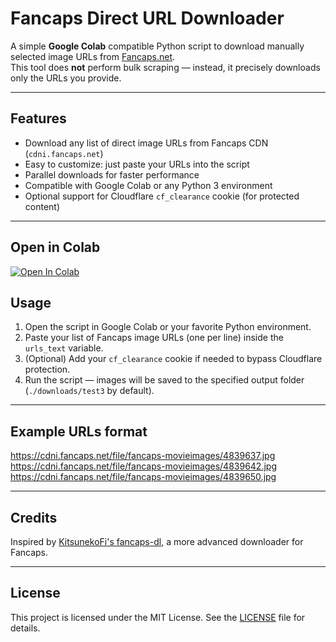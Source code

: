 # Fancaps Direct URL Downloader

A simple **Google Colab** compatible Python script to download manually selected image URLs from [Fancaps.net](https://fancaps.net).  
This tool does **not** perform bulk scraping — instead, it precisely downloads only the URLs you provide.

---

## Features

- Download any list of direct image URLs from Fancaps CDN (`cdni.fancaps.net`)  
- Easy to customize: just paste your URLs into the script  
- Parallel downloads for faster performance  
- Compatible with Google Colab or any Python 3 environment  
- Optional support for Cloudflare `cf_clearance` cookie (for protected content)

---

## Open in Colab

[![Open In Colab](https://colab.research.google.com/assets/colab-badge.svg)](https://colab.research.google.com/github/citronlegacy/fancaps-direct-url-downloader/blob/main/fancaps_direct_url_downloader_COLAB.ipynb)


## Usage

1. Open the script in Google Colab or your favorite Python environment.  
2. Paste your list of Fancaps image URLs (one per line) inside the `urls_text` variable.  
3. (Optional) Add your `cf_clearance` cookie if needed to bypass Cloudflare protection.  
4. Run the script — images will be saved to the specified output folder (`./downloads/test3` by default).

---

## Example URLs format
https://cdni.fancaps.net/file/fancaps-movieimages/4839637.jpg
https://cdni.fancaps.net/file/fancaps-movieimages/4839642.jpg
https://cdni.fancaps.net/file/fancaps-movieimages/4839650.jpg


---

## Credits

Inspired by [KitsunekoFi's fancaps-dl](https://github.com/KitsunekoFi/fancaps-dl), a more advanced downloader for Fancaps.

---

## License

This project is licensed under the MIT License. See the [LICENSE](LICENSE) file for details.

